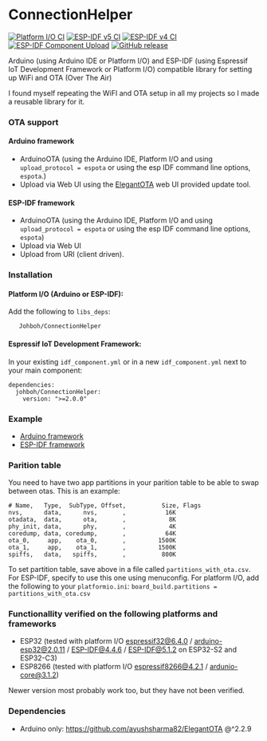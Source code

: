 # ConnectionHelper
[![Platform I/O CI](https://github.com/Johboh/ConnectionHelper/actions/workflows/platformio.yaml/badge.svg)](https://registry.platformio.org/libraries/johboh/ConnectionHelper)
[![ESP-IDF v5 CI](https://github.com/Johboh/ConnectionHelper/actions/workflows/espidf5.yaml/badge.svg)](https://github.com/Johboh/ConnectionHelper/actions/workflows/espidf5.yaml)
[![ESP-IDF v4 CI](https://github.com/Johboh/ConnectionHelper/actions/workflows/espidf4.yaml/badge.svg)](https://github.com/Johboh/ConnectionHelper/actions/workflows/espidf4.yaml)
[![ESP-IDF Component Upload](https://github.com/Johboh/ConnectionHelper/actions/workflows/esp_upload_component.yaml/badge.svg)](https://components.espressif.com/components/johboh/connectionhelper)
[![GitHub release](https://img.shields.io/github/release/Johboh/ConnectionHelper.svg)](https://github.com/Johboh/ConnectionHelper/releases)

Arduino (using Arduino IDE or Platform I/O) and ESP-IDF (using Espressif IoT Development Framework or Platform I/O) compatible library for setting up WiFi and OTA (Over The Air)

I found myself repeating the WiFI and OTA setup in all my projects so I made a reusable library for it.

### OTA support

#### Arduino framework
- ArduinoOTA (using the Arduino IDE, Platform I/O and using `upload_protocol = espota` or using the esp IDF command line options, `espota`.)
- Upload via Web UI using the [ElegantOTA](https://github.com/ayushsharma82/ElegantOTA) web UI provided update tool.

#### ESP-IDF framework
- ArduinoOTA (using the Arduino IDE, Platform I/O and using `upload_protocol = espota` or using the esp IDF command line options, `espota`)
- Upload via Web UI
- Upload from URI (client driven).

### Installation
#### Platform I/O (Arduino or ESP-IDF):
Add the following to `libs_deps`:
```
   Johboh/ConnectionHelper
```
#### Espressif IoT Development Framework:
In your existing `idf_component.yml` or in a new `idf_component.yml` next to your main component:
```
dependencies:
  johboh/ConnectionHelper:
    version: ">=2.0.0"
```

### Example
- [Arduino framework](examples/arduino/WifiAndOta.ino)
- [ESP-IDF framework](examples/espidf/main/main.cpp)

### Parition table
You need to have two app partitions in your parition table to be able to swap between otas. This is an example:
```
# Name,   Type,  SubType, Offset,          Size, Flags
nvs,      data,      nvs,       ,           16K
otadata,  data,      ota,       ,            8K
phy_init, data,      phy,       ,            4K
coredump, data, coredump,       ,           64K
ota_0,     app,    ota_0,       ,         1500K
ota_1,     app,    ota_1,       ,         1500K
spiffs,   data,   spiffs,       ,          800K
```
To set partition table, save above in a file called `partitions_with_ota.csv`. For ESP-IDF, specify to use this one using menuconfig. For platform I/O, add the following to your `platformio.ini`: `board_build.partitions = partitions_with_ota.csv`

### Functionallity verified on the following platforms and frameworks
- ESP32 (tested with platform I/O [espressif32@6.4.0](https://github.com/platformio/platform-espressif32) / [arduino-esp32@2.0.11](https://github.com/espressif/arduino-esp32) / [ESP-IDF@4.4.6](https://github.com/espressif/esp-idf) / [ESP-IDF@5.1.2](https://github.com/espressif/esp-idf) on ESP32-S2 and ESP32-C3)
- ESP8266 (tested with platform I/O [espressif8266@4.2.1](https://github.com/platformio/platform-espressif8266) / [ardunio-core@3.1.2](https://github.com/esp8266/Arduino))

Newer version most probably work too, but they have not been verified.

### Dependencies
- Arduino only: https://github.com/ayushsharma82/ElegantOTA @^2.2.9
